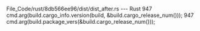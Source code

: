 File_Code/rust/8db566ee96/dist/dist_after.rs --- Rust
947     cmd.arg(build.cargo_info.version(build, &build.cargo_release_num()));                                                                                947     cmd.arg(build.package_vers(&build.cargo_release_num()));

